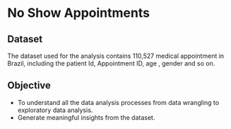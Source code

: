 # No Show Appointments
## Dataset 
The dataset used for the analysis contains 110,527 medical appointment in Brazil, including the patient Id, Appointment ID, age , gender and so on.
## Objective
- To understand all the data analysis processes from data wrangling to exploratory data analysis.
- Generate meaningful insights from the dataset.
